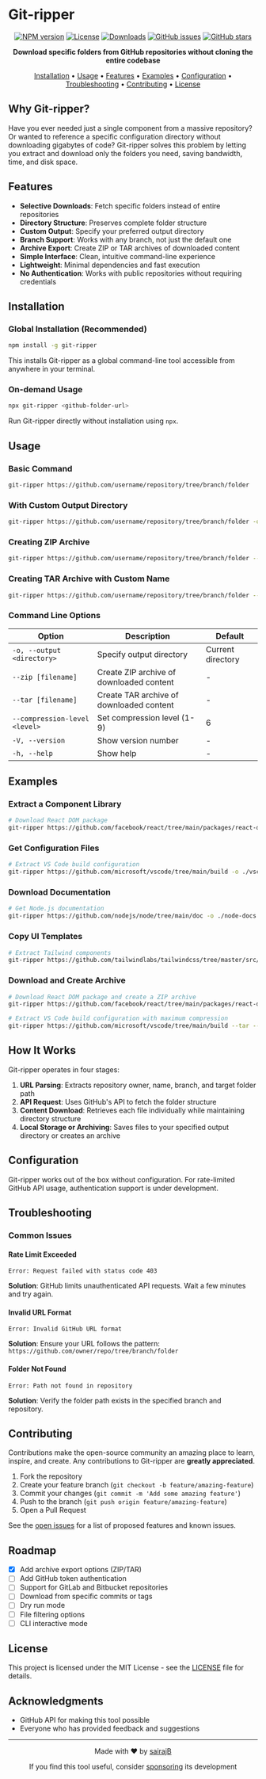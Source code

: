 # Git-ripper

<div align="center">

[![NPM version](https://img.shields.io/npm/v/git-ripper.svg)](https://www.npmjs.com/package/git-ripper)
[![License](https://img.shields.io/npm/l/git-ripper.svg)](https://github.com/sairajB/git-ripper/blob/main/LICENSE)
[![Downloads](https://img.shields.io/npm/dt/git-ripper.svg?style=flat&label=total%20downloads)](https://www.npmjs.com/package/git-ripper)
[![GitHub issues](https://img.shields.io/github/issues/sairajB/git-ripper.svg)](https://github.com/sairajB/git-ripper/issues)
[![GitHub stars](https://img.shields.io/github/stars/sairajB/git-ripper.svg)](https://github.com/sairajB/git-ripper/stargazers)

**Download specific folders from GitHub repositories without cloning the entire codebase**

[Installation](#installation) •
[Usage](#usage) •
[Features](#features) •
[Examples](#examples) •
[Configuration](#configuration) •
[Troubleshooting](#troubleshooting) •
[Contributing](#contributing) •
[License](#license)

</div>

## Why Git-ripper?

Have you ever needed just a single component from a massive repository? Or wanted to reference a specific configuration directory without downloading gigabytes of code? Git-ripper solves this problem by letting you extract and download only the folders you need, saving bandwidth, time, and disk space.

## Features

- **Selective Downloads**: Fetch specific folders instead of entire repositories
- **Directory Structure**: Preserves complete folder structure
- **Custom Output**: Specify your preferred output directory
- **Branch Support**: Works with any branch, not just the default one
- **Archive Export**: Create ZIP or TAR archives of downloaded content
- **Simple Interface**: Clean, intuitive command-line experience
- **Lightweight**: Minimal dependencies and fast execution
- **No Authentication**: Works with public repositories without requiring credentials

## Installation

### Global Installation (Recommended)

```bash
npm install -g git-ripper
```

This installs Git-ripper as a global command-line tool accessible from anywhere in your terminal.

### On-demand Usage

```bash
npx git-ripper <github-folder-url>
```

Run Git-ripper directly without installation using `npx`.

## Usage

### Basic Command

```bash
git-ripper https://github.com/username/repository/tree/branch/folder
```

### With Custom Output Directory

```bash
git-ripper https://github.com/username/repository/tree/branch/folder -o ./my-output-folder
```

### Creating ZIP Archive

```bash
git-ripper https://github.com/username/repository/tree/branch/folder --zip
```

### Creating TAR Archive with Custom Name

```bash
git-ripper https://github.com/username/repository/tree/branch/folder --tar="my-archive.tar"
```

### Command Line Options

| Option | Description | Default |
|--------|-------------|---------|
| `-o, --output <directory>` | Specify output directory | Current directory |
| `--zip [filename]` | Create ZIP archive of downloaded content | - |
| `--tar [filename]` | Create TAR archive of downloaded content | - |
| `--compression-level <level>` | Set compression level (1-9) | 6 |
| `-V, --version` | Show version number | - |
| `-h, --help` | Show help | - |

## Examples

### Extract a Component Library

```bash
# Download React DOM package
git-ripper https://github.com/facebook/react/tree/main/packages/react-dom
```

### Get Configuration Files

```bash
# Extract VS Code build configuration
git-ripper https://github.com/microsoft/vscode/tree/main/build -o ./vscode-build-config
```

### Download Documentation

```bash
# Get Node.js documentation
git-ripper https://github.com/nodejs/node/tree/main/doc -o ./node-docs
```

### Copy UI Templates

```bash
# Extract Tailwind components
git-ripper https://github.com/tailwindlabs/tailwindcss/tree/master/src/components -o ./tailwind-components
```

### Download and Create Archive

```bash
# Download React DOM package and create a ZIP archive
git-ripper https://github.com/facebook/react/tree/main/packages/react-dom --zip

# Extract VS Code build configuration with maximum compression
git-ripper https://github.com/microsoft/vscode/tree/main/build --tar --compression-level=9
```

## How It Works

Git-ripper operates in four stages:

1. **URL Parsing**: Extracts repository owner, name, branch, and target folder path
2. **API Request**: Uses GitHub's API to fetch the folder structure
3. **Content Download**: Retrieves each file individually while maintaining directory structure
4. **Local Storage or Archiving**: Saves files to your specified output directory or creates an archive

## Configuration

Git-ripper works out of the box without configuration. For rate-limited GitHub API usage, authentication support is under development.

## Troubleshooting

### Common Issues

#### Rate Limit Exceeded

```
Error: Request failed with status code 403
```

**Solution**: GitHub limits unauthenticated API requests. Wait a few minutes and try again.

#### Invalid URL Format

```
Error: Invalid GitHub URL format
```

**Solution**: Ensure your URL follows the pattern: `https://github.com/owner/repo/tree/branch/folder`

#### Folder Not Found

```
Error: Path not found in repository
```

**Solution**: Verify the folder path exists in the specified branch and repository.

## Contributing

Contributions make the open-source community an amazing place to learn, inspire, and create. Any contributions to Git-ripper are **greatly appreciated**.

1. Fork the repository
2. Create your feature branch (`git checkout -b feature/amazing-feature`)
3. Commit your changes (`git commit -m 'Add some amazing feature'`)
4. Push to the branch (`git push origin feature/amazing-feature`)
5. Open a Pull Request

See the [open issues](https://github.com/sairajB/git-ripper/issues) for a list of proposed features and known issues.

## Roadmap

- [x] Add archive export options (ZIP/TAR)
- [ ] Add GitHub token authentication
- [ ] Support for GitLab and Bitbucket repositories
- [ ] Download from specific commits or tags
- [ ] Dry run mode
- [ ] File filtering options
- [ ] CLI interactive mode

## License

This project is licensed under the MIT License - see the [LICENSE](LICENSE) file for details.

## Acknowledgments

- GitHub API for making this tool possible
- Everyone who has provided feedback and suggestions

---

<div align="center">
<p>Made with ❤️ by <a href="https://github.com/sairajB">sairajB</a></p>
<p>If you find this tool useful, consider <a href="https://github.com/sponsors/sairajB">sponsoring</a> its development</p>
</div>
